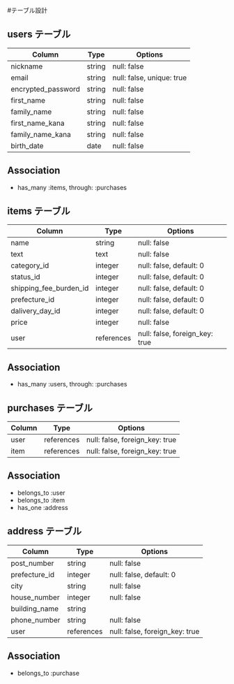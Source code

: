 #テーブル設計

## users テーブル

| Column             | Type   | Options                   |
| ------------------ | ------ | ------------------------- |
| nickname           | string | null: false               |
| email              | string | null: false, unique: true |
| encrypted_password | string | null: false               |
| first_name         | string | null: false               |
| family_name        | string | null: false               |
| first_name_kana    | string | null: false               |
| family_name_kana   | string | null: false               |
| birth_date         | date   | null: false               |

## Association

- has_many :items, through: :purchases

## items テーブル

| Column                 | Type       | Options                        |
| ---------------------- | ---------- | ------------------------------ |
| name                   | string     | null: false                    |
| text                   | text       | null: false                    |
| category_id            | integer    | null: false, default: 0        |
| status_id              | integer    | null: false, default: 0        |
| shipping_fee_burden_id | integer    | null: false, default: 0        |
| prefecture_id          | integer    | null: false, default: 0        |
| dalivery_day_id        | integer    | null: false, default: 0        |
| price                  | integer    | null: false                    |
| user                   | references | null: false, foreign_key: true |

## Association

- has_many :users, through: :purchases

## purchases テーブル

| Column | Type       | Options                        |
| ------ | ---------- | ------------------------------ |
| user   | references | null: false, foreign_key: true |
| item   | references | null: false, foreign_key: true |

## Association

- belongs_to :user
- belongs_to :item
- has_one :address

## address テーブル

| Column           | Type       | Options                        |
| ---------------- | ---------- | ------------------------------ |
| post_number      | string     | null: false                    |
| prefecture_id    | integer    | null: false, default: 0        |
| city             | string     | null: false                    |
| house_number     | integer    | null: false                    |
| building_name    | string     |                                |
| phone_number     | string     | null: false                    |
| user             | references | null: false, foreign_key: true |

## Association

- belongs_to :purchase